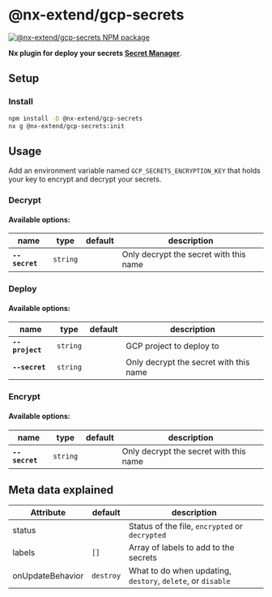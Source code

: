 # @nx-extend/gcp-secrets

<a href="https://www.npmjs.com/package/@nx-extend/gcp-secrets" rel="nofollow">
  <img src="https://badgen.net/npm/v/@nx-extend/gcp-secrets" alt="@nx-extend/gcp-secrets NPM package">
</a>

**Nx plugin for deploy your secrets [Secret Manager](https://cloud.google.com/secret-manager)**.

## Setup

### Install

```sh
npm install -D @nx-extend/gcp-secrets
nx g @nx-extend/gcp-secrets:init
```

## Usage

Add an environment variable named `GCP_SECRETS_ENCRYPTION_KEY` that holds your key to encrypt and decrypt your secrets.

### Decrypt

#### Available options:

| name           | type     | default | description                            |
|----------------|----------|---------|----------------------------------------|
| **`--secret`** | `string` |         | Only decrypt the secret with this name |

### Deploy

#### Available options:

| name            | type     | default | description                            |
|-----------------|----------|---------|----------------------------------------|
| **`--project`** | `string` |         | GCP project to deploy to               |
| **`--secret`**  | `string` |         | Only decrypt the secret with this name |

### Encrypt

#### Available options:

| name           | type     | default | description                            |
|----------------|----------|---------|----------------------------------------|
| **`--secret`** | `string` |         | Only decrypt the secret with this name |

## Meta data explained

| Attribute         | default     |  description                                          |
| ------------ | -------- | ------- |
| status |  | Status of the file, `encrypted` or `decrypted` |
| labels | `[]` | Array of labels to add to the secrets |
| onUpdateBehavior | `destroy` | What to do when updating, `destory`, `delete`, or `disable` |
